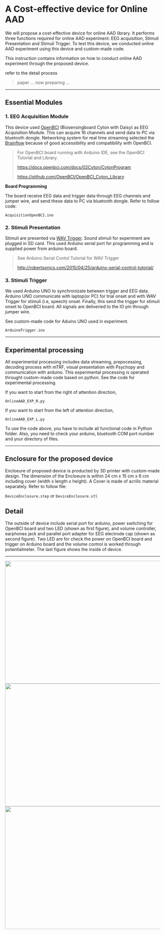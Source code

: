 # A Cost-effective device for Online AAD

We will propose a cost-effective device for online AAD library. It performs three functions required for online AAD experiment: EEG acquisition, Stimuli Presentation and Stimuli Trigger. To test this device, we conducted online AAD experiment using this device and custom-made code.

This instruction contains information on how to conduct online AAD experiment through the proposed device. 

refer to the detail process
> paper ... now preparing ...


***
## Essential Modules

### 1.  EEG Acquisition Module

This device used [OpenBCI](https://openbci.com/?utm_source=google&utm_medium=cpc&utm_campaign=716348300&utm_content=openbci&gclid=Cj0KCQiA-eeMBhCpARIsAAZfxZBwfN8ei8seomxZ255WDN04UvwYix6hzXr-pJoc7drJViXE77-MirIaAnfWEALw_wcB) (Biosensingboard Cyton with Daisy) as EEG Acquisition Module. This can acquire 16 channels and send data to PC via bluetooth dongle. Networking system for real time streaming selected the [Brainflow](https://github.com/brainflow-dev/brainflow) because of good accessibility and compatibility with OpenBCI. 

  > For OpenBCI board running with Arduino IDE, see the OpenBCI Tutorial and Library.
  > 
  > https://docs.openbci.com/docs/02Cyton/CytonProgram
  > 
  > https://github.com/OpenBCI/OpenBCI_Cyton_Library


**Board Programming**

   The board receive EEG data and trigger data through EEG channels and jumper wire, and send these data to PC via bluetooth dongle.
   Refer to follow code:
    
`
AcquisitionOpenBCI.ino
`<br/>


### 2.  Stimuli Presentation
Stimuli are presented via [WAV Trigger](https://github.com/robertsonics/WAV-Trigger-Arduino-Serial-Library). Sound stimuli for experiment are plugged in SD card. This used Arduino serial port for programming and is supplied power from arduino board.

> See Arduino Serial Contol Tutorial for WAV Trigger
> 
> http://robertsonics.com/2015/04/25/arduino-serial-control-tutorial/



### 3.  Stimuli Trigger
We used Arduino UNO to synchronizate between trigger and EEG data. Arduino UNO communicate with laptop(or PC) for trial onset and with WAV Trigger for stimuli (i.e, speech) onset. Finally, this send the trigger for stimuli onset to OpenBCI board. All signals are deliveried to the IO pin through jumper wire.  

See custom-made code for Aduino UNO used in experiment.

`
ArduinoTrigger.ino
`

***
## Experimental processing

All experimental processing includes data streaming, prepocessing, decoding process with mTRF, visual presentation with Psychopy and communication with arduino. This experimental processing is operated throught custom-made code based on python. See the code for experimental processing.

If you want to start from the right of attention direction, 

`
OnlineAAD_EXP_R.py
`

If you want to start from the left of attention direction, 

`
OnlineAAD_EXP_L.py
`

To use the code above, you have to include all functional code in Python folder. Also, you need to check your arduino, bluetooth COM port number and your directory of files.

***
## Enclosure for the proposed device
Encloeure of proposed device is producted by 3D printer with custom-made design. The dimension of the Encloeure is within 24 cm x 15 cm x 6 cm including cover (width x length x height). A Cover is made of acrilic material separately. 
Refer to follow file:

`DeviceEnclosure.step`
 or 
`DeviceEnclosure.stl`


## Detail
The outside of device include serial port for arduino, power switching for OpenBCI board and two LED (shown as first figure), and volume controller, earphones jack and parallel port adapter for EEG electrode cap (shown as second figure). Two LED are for check the power on OpenBCI board and trigger on Arduino board and the volume control is worked through potentialmeter. The last figure shows the inside of device.

***

<img src="https://user-images.githubusercontent.com/85104167/142797442-7c8c5677-199c-4192-8cdf-e37cbf4d5fd9.jpg" width="600" height="400">
<img src="https://user-images.githubusercontent.com/85104167/142797446-1ed05680-9816-4fd7-a80c-fed93afa0ad8.jpg" width="600" height="400">
<img src="https://user-images.githubusercontent.com/85104167/142797452-4d86a22f-e608-44a9-a706-3fac1b7e39b9.jpg" width="600" height="400">

